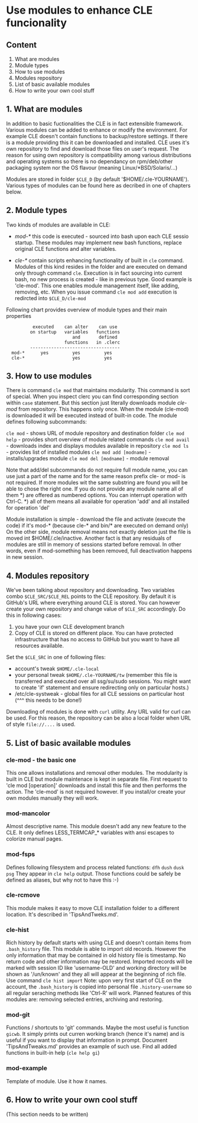 # Use modules to enhance CLE funcionality

## Content
1. What are modules
2. Module types
3. How to use modules
4. Modules repository
5. List of basic available modules
6. How to write your own cool stuff


## 1. What are modules

In addition to basic fuctionalities the CLE is in fact extensible framework.
Various modules can be added to enhance or modify the environment. For example
CLE doesn't contain functions to backup/restore settings. If there is a module
providing this it can be downloaded and installed. CLE uses it's own repository
to find and download those files on user's request. The reason for using own
repository is compatibility among various distributions and operating systems
so there is no dependancy on rpm/deb/other packaging system nor the OS flavour
(meaning Linux/*BSD/Solaris/...)

Modules are stored in folder `$CLE_D` (by default '$HOME/.cle-YOURNAME').
Various types of modules can be found here as decribed in one of chapters
below.


## 2. Module types

Two kinds of modules are available in CLE:
- _mod-*_ this code is executed - sourced into bash upon each CLE sessio
  startup. These modules may implement new bash functions, replace original CLE
  functions and alter variables. 

- _cle-*_ contain scripts enhancing functionality of built in `cle` command.
  Modules of this kind resides in the folder and are executed on demand only
  through command `cle`. Execution is in fact sourcing into current bash, no
  new process is created - like in previous type.
  Good example is 'cle-mod'. This one enables module management itself, like
  adding, removing, etc. When you issue command `cle mod add` execution is
  redircted into `$CLE_D/cle-mod`

Following chart provides overview of module types and their main properties

```
          executed    can alter    can use
         on startup   variables   functions
                         and       defined
                      functions   in .clerc
         ----------------------------------
  mod-*      yes         yes         yes
  cle-*                  yes         yes
```


## 3. How to use modules

There is command `cle mod` that maintains modularity. This command is sort of
special. When you inspect clerc you can find corresponding section within `case`
statement. But this section just literally downloads module _cle-mod_ from
repository. This happens only once. When the module (cle-mod) is downloaded it
will be executed instead of built-in code. The module defines following
subcommands:

`cle mod`       - shows URL of module repository and destination folder
`cle mod help`  - provides short overview of module related commands
`cle mod avail` - downloads index and displays modules available in repository
`cle mod ls`    - provides list of installed modules
`cle mod add [modname]` - installs/upgrades module
`cle mod del [modname]` - module removal

Note that add/del subcommands do not require full module name, you can use
just a part of the name and for the same reason prefix cle- or mod- is not
required. If more modules wit the same substring are found you will be able
to chose the right one. If you do not provide any module name all of them *)
are offered as numbered options. You can interrupt operation with Ctrl-C.
*) all of them means all available for operation 'add' and all installed for
operation 'del'

Module installation is simple - download the file and activate (execute the
code) if it's mod-* (because cle-* and bin/* are executed on demand only) On
the other side, module removal means not exactly deletion just the file is
moved int $HOME/.cle/inactive. Another fact is that any residuals of modules 
are still in memory of sessions started before removal. In other words, even
if mod-something has been removed, full deactivation happens in new session.


## 4. Modules repository

We've been talking about repository and downloading. Two variables combo
`$CLE_SRC/$CLE_REL` points to the CLE repository. By default it is GitHub's
URL where everything around CLE is stored. You can however create your own
repository and change value of `$CLE_SRC` accordingly. Do this in following
cases:
1. you have your own CLE development branch
2. Copy of CLE is stored on different place. You can have protected
   infrastructure that has no access to GitHub but you want to have all
   resources available.

Set the `$CLE_SRC` in one of following files:
- account's tweak `$HOME/.cle-local`
- your personal tweak `$HOME/.cle-YOURNAME/tw` (remember this file is
  transferred and executed over all ssg/su/sudo sessions. You might want to
  create 'if' statement and ensure redirecting only on particular hosts.)
- /etc/cle-systweak - global files for all CLE sessions on particular host
 (^^^ this needs to be done!)

Downloading of modules is done with `curl` utility. Any URL valid for curl
can be used. For this reason, the repository can be also a local folder when
URL of style `file://....` is used.


## 5. List of basic available modules

### cle-mod - the basic one
This one allows installations and removal other modules. The modularity is
built in CLE but module maintenace is kept in separate file. First request
to 'cle mod [operation]' downloads and install this file and then performs
the action. The 'cle-mod' is not required however. If you install/or create
your own modules manually they will work.

### mod-mancolor
Almost descriptive name. This module doesn't add any new feature to the CLE.
It only defines LESS_TERMCAP_* variables with ansi escapes to colorize manual
pages.

### mod-fsps
Defines following filesystem and process related functions:
   `dfh` `dush` `dusk` `psg`
They appear in `cle help` output. Those functions could be safely be defined
as aliases, but why not to have this :-)

### cle-rcmove
This module makes it easy to move CLE installation folder to a different
location. It's described in 'TipsAndTweks.md'.

### cle-hist
Rich history by default starts with using CLE and doesn't contain items
from `.bash_history` file. This module is able to import old records.
However the only information that may be contained in old history file is
timestamp. No return code and other information may be restored. Imported
records will be marked with session ID like 'username-OLD' and working
directory will be shown as '/un/known' and they all will appear at the
beginning of rich file. Use command `cle hist import`
 Note: upon very first start of CLE on the account, the `.bash_history` is
 copied into personal file `.history-username` so all regular seraching
 methods like 'Ctrl-R' will work.
Planned features of this modules are: removing selected entries, archiving
and restoring.

### mod-git
Functions / shortcuts to 'git' commands. Maybe the most useful is function
`gicwb`. It simply prints out curren working branch (hence it's name) and is
useful if you want to display that information in prompt. Document
'TipsAndTweaks.md' provides an example of such use. Find all added functions
in built-in help (`cle help gi`)

### mod-example
Template of module. Use it how it names.


## 6. How to write your own cool stuff
(This section needs to be written)

